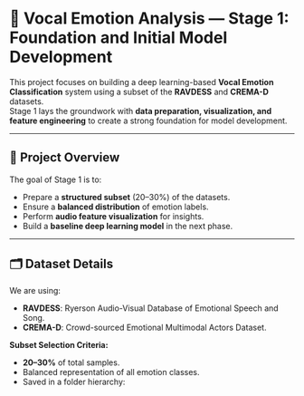 # 🎤 Vocal Emotion Analysis — Stage 1: Foundation and Initial Model Development

This project focuses on building a deep learning-based **Vocal Emotion Classification** system using a subset of the **RAVDESS** and **CREMA-D** datasets.  
Stage 1 lays the groundwork with **data preparation, visualization, and feature engineering** to create a strong foundation for model development.

---

## 📌 Project Overview
The goal of Stage 1 is to:
- Prepare a **structured subset** (20–30%) of the datasets.
- Ensure a **balanced distribution** of emotion labels.
- Perform **audio feature visualization** for insights.
- Build a **baseline deep learning model** in the next phase.

---

## 🗂 Dataset Details
We are using:
- **RAVDESS**: Ryerson Audio-Visual Database of Emotional Speech and Song.
- **CREMA-D**: Crowd-sourced Emotional Multimodal Actors Dataset.

**Subset Selection Criteria:**
- **20–30%** of total samples.
- Balanced representation of all emotion classes.
- Saved in a folder hierarchy:

